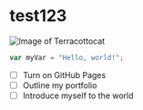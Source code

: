 # test123

![Image of Terracottocat](https://octodex.github.com/images/Terracottocat_Single.png)

``` javascript
var myVar = "Hello, world!";
```

- [ ] Turn on GitHub Pages
- [ ] Outline my portfolio
- [ ] Introduce myself to the world
